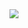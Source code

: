 <a href="https://github.com/anuraghazra/github-readme-stats">
  <img align="center" src="https://github-readme-stats.vercel.app/api?username=jakobod&count_private=true&bg_color=30,F68520,FFEAD8&title_color=413932&text_color=413932" />
</a>
